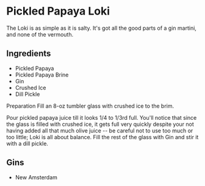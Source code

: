 # Pickled Papaya Loki
The Loki is as simple as it is salty. It's got all the good parts of a gin martini, and none of the vermouth.

## Ingredients
* Pickled Papaya
* Pickled Papaya Brine
* Gin
* Crushed Ice
* Dill Pickle

Preparation
Fill an 8-oz tumbler glass with crushed ice to the brim.

Pour pickled papaya juice till it looks 1/4 to 1/3rd full. You'll notice that since the glass is filled with crushed ice, it gets full very quickly despite your not having added all that much olive juice -- be careful not to use too much or too little; Loki is all about balance. Fill the rest of the glass with Gin and stir it with a dill pickle.

## Gins

* New Amsterdam
